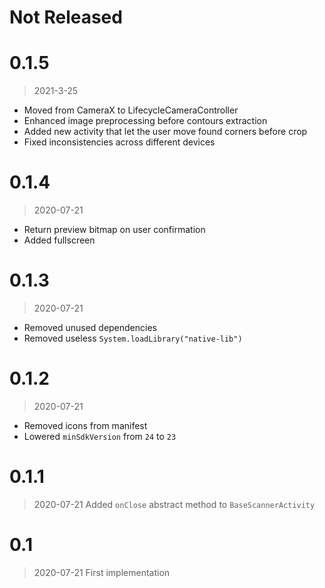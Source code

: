 # Not Released

# 0.1.5
> 2021-3-25
- Moved from CameraX to LifecycleCameraController
- Enhanced image preprocessing before contours extraction
- Added new activity that let the user move found corners before crop
- Fixed inconsistencies across different devices

# 0.1.4
> 2020-07-21
- Return preview bitmap on user confirmation
- Added fullscreen

# 0.1.3
> 2020-07-21
- Removed unused dependencies
- Removed useless `System.loadLibrary("native-lib")`

# 0.1.2
> 2020-07-21
- Removed icons from manifest
- Lowered `minSdkVersion` from `24` to `23`

# 0.1.1
> 2020-07-21
Added `onClose` abstract method to  `BaseScannerActivity`

# 0.1
> 2020-07-21
First implementation